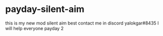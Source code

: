 # payday-silent-aim
this is my new mod silent aim best
contact me in discord yalokgar#8435 I will help everyone
payday 2
